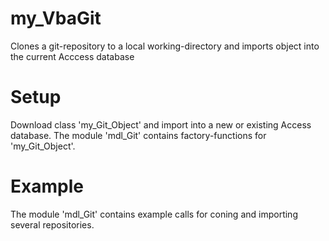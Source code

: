 # my_VbaGit
Clones a git-repository to a local working-directory and imports object into the current Acccess database

# Setup
Download class 'my_Git_Object' and import into a new or existing Access database.
The module 'mdl_Git' contains factory-functions for 'my_Git_Object'.

# Example
The module 'mdl_Git' contains example calls for coning and importing several repositories.

